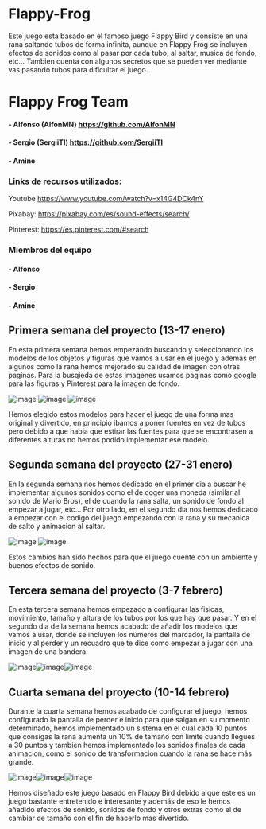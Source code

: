 # Flappy-Frog
Este juego esta basado en el famoso juego Flappy Bird y consiste en una rana saltando tubos de forma infinita, aunque en Flappy Frog se incluyen efectos de sonidos como al pasar por cada tubo, al saltar, musica de fondo, etc... Tambien cuenta con algunos secretos que se pueden ver mediante vas pasando tubos para dificultar el juego.

# Flappy Frog Team

#### - Alfonso (AlfonMN) https://github.com/AlfonMN

#### - Sergio (SergiiTl) https://github.com/SergiiTl

#### - Amine

### Links de recursos utilizados:

Youtube https://www.youtube.com/watch?v=x14G4DCk4nY 

Pixabay: https://pixabay.com/es/sound-effects/search/ 

Pinterest: https://es.pinterest.com/#search

### Miembros del equipo

#### - Alfonso
#### - Sergio
#### - Amine

## Primera semana del proyecto (13-17 enero)

En esta primera semana hemos empezando buscando y seleccionando los modelos de los objetos y figuras que vamos a usar en el juego y ademas en algunos como la rana hemos mejorado su calidad de imagen con otras paginas. Para la busqieda de estas imagenes usamos paginas como google para las figuras y Pinterest para la imagen de fondo.
                                                                                          
![image](https://github.com/user-attachments/assets/50f47e35-6d0c-49c3-8420-34d3782c46c9) 
                                                                                          ![image](https://github.com/user-attachments/assets/6763dafb-e2ac-4117-81c0-73d5c534f1aa)
![image](https://github.com/user-attachments/assets/860582be-b7b4-4861-8d0c-abd337747631)

Hemos elegido estos modelos para hacer el juego de una forma mas original y divertido, en principio ibamos a poner fuentes en vez de tubos pero debido a que habia que estirar las fuentes para que se encontrasen a diferentes alturas no hemos podido implementar ese modelo.

## Segunda semana del proyecto (27-31 enero) 

En la segunda semana nos hemos dedicado en el primer dia a buscar he implementar algunos sonidos como el de coger una moneda (similar al sonido de Mario Bros), el de cuando la rana salta, un sonido de fondo al empezar a jugar, etc...
Por otro lado, en el segundo dia nos hemos dedicado a empezar con el codigo del juego empezando con la rana y su mecanica de salto y animacion al saltar.

![image](https://github.com/user-attachments/assets/2ecc8b26-9dc2-4c91-b8d2-abb3f1c26cfa) ![image](https://github.com/user-attachments/assets/50b488d7-9ab5-4cdd-89ec-17a8b0d06f48)

Estos cambios han sido hechos para que el juego cuente con un ambiente y buenos efectos de sonido.

## Tercera semana del proyecto (3-7 febrero)

En esta tercera semana hemos empezado a configurar las fisicas, movimiento, tamaño y altura de los tubos por los que hay que pasar.
Y en el segundo dia de la semana hemos acabado de añadir los modelos que vamos a usar, donde se incluyen los números del marcador, la pantalla de inicio y al perder y un recuadro que te dice como empezar a jugar con una imagen de una bandera.

![image](https://github.com/user-attachments/assets/837ad6ea-d3cc-4156-ad73-364a01c2c72c)![image](https://github.com/user-attachments/assets/8dc6c22d-78c2-41a9-900a-b4bf88e0a1f8)![image](https://github.com/user-attachments/assets/3788048b-8f86-4714-a5e7-9a89c1d1bd9e)

## Cuarta semana del proyecto (10-14 febrero)

Durante la cuarta semana hemos acabado de configurar el juego, hemos configurado la pantalla de perder e inicio para que salgan en su momento determinado, hemos implementado un sistema en el cual cada 10 puntos que consigas la rana aumenta un 10% de tamaño con limite cuando llegues a 30 puntos y tambien hemos implementado los sonidos finales de cada animacion, como el sonido de transformacion cuando la rana se hace más grande.

![image](https://github.com/user-attachments/assets/a958efb4-ea7a-4f78-99ce-c099da7af9e9)![image](https://github.com/user-attachments/assets/ef69f653-9f0b-40ca-891e-38f830e8868f)![image](https://github.com/user-attachments/assets/b8b44576-6e09-42ca-bd94-0e5a27770ae3)


Hemos diseñado este juego basado en Flappy Bird debido a que este es un juego bastante entretenido e interesante y además de eso le hemos añadido efectos de sonido, sonidos de fondo y otros extras como el de cambiar de tamaño con el fin de hacerlo mas divertido.






